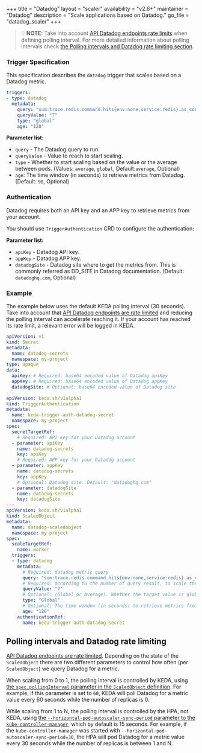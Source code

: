 +++
title = "Datadog"
layout = "scaler"
availability = "v2.6+"
maintainer = "Datadog"
description = "Scale applications based on Datadog."
go_file = "datadog_scaler"
+++

> 💡 **NOTE:** Take into account [API Datadog endpoints rate limits](https://docs.datadoghq.com/api/latest/rate-limits/) when defining polling interval. For more detailed information about polling intervals check [the Polling intervals and Datadog rate limiting section](#polling-intervals-and-datadog-rate-limiting).

### Trigger Specification

This specification describes the `datadog` trigger that scales based on a Datadog metric.

```yaml
triggers:
- type: datadog
  metadata:
    query: "sum:trace.redis.command.hits{env:none,service:redis}.as_count()"
    queryValue: "7"
    type: "global"
    age: "120"
```

**Parameter list:**

- `query` - The Datadog query to run.
- `queryValue` - Value to reach to start scaling.
- `type` - Whether to start scaling based on the value or the average between pods. (Values: `average`, `global`, Default:`average`, Optional)
- `age`: The time window (in seconds) to retrieve metrics from Datadog. (Default: `90`, Optional) 

### Authentication

Datadog requires both an API key and an APP key to retrieve metrics from your account.

You should use `TriggerAuthentication` CRD to configure the authentication:

**Parameter list:**
- `apiKey` - Datadog API key.
- `appKey` - Datadog APP key.
- `datadogSite` - Datadog site where to get the metrics from. This is commonly referred as DD_SITE in Datadog documentation. (Default: `datadoghq.com`, Optional)

### Example

The example below uses the default KEDA polling interval (30 seconds). Take into account that [API Datadog endpoints are rate limited](https://docs.datadoghq.com/api/latest/rate-limits/) and reducing the polling interval can accelerate reaching it. If your account has reached its rate limit, a relevant error will be logged in KEDA.

```yaml
apiVersion: v1
kind: Secret
metadata:
  name: datadog-secrets
  namespace: my-project
type: Opaque
data:
  apiKey: # Required: base64 encoded value of Datadog apiKey
  appKey: # Required: base64 encoded value of Datadog appKey
  datadogSite: # Optional: base64 encoded value of Datadog site
---
apiVersion: keda.sh/v1alpha1
kind: TriggerAuthentication
metadata:
  name: keda-trigger-auth-datadog-secret
  namespace: my-project
spec:
  secretTargetRef:
    # Required: API key for your Datadog account
  - parameter: apiKey
    name: datadog-secrets
    key: apiKey
    # Required: APP key for your Datadog account
  - parameter: appKey
    name: datadog-secrets
    key: appKey
    # Optional: Datadog site. Default: "datadoghq.com"
  - parameter: datadogSite
    name: datadog-secrets
    key: datadogSite
---
apiVersion: keda.sh/v1alpha1
kind: ScaledObject
metadata:
  name: datadog-scaledobject
  namespace: my-project
spec:
  scaleTargetRef:
    name: worker
  triggers:
  - type: datadog
    metadata:
      # Required: datadog metric query
      query: "sum:trace.redis.command.hits{env:none,service:redis}.as_count()"
      # Required: according to the number of query result, to scale the TargetRef
      queryValue: "7"
      # Optional: (Global or Average). Whether the target value is global or average per pod. Default: Average
      type: "Global"
      # Optional: The time window (in seconds) to retrieve metrics from Datadog. Default: 90
      age: "120"
    authenticationRef:
      name: keda-trigger-auth-datadog-secret
```

## Polling intervals and Datadog rate limiting

[API Datadog endpoints are rate limited](https://docs.datadoghq.com/api/latest/rate-limits/). Depending on the state of the `ScaledObject` there are two different parameters to control how often (per `ScaledObject`) we query Datadog for a metric.

When scaling from 0 to 1, the polling interval is controlled by KEDA, using [the `spec.pollingInterval` parameter in the `ScaledObject` definition](../concepts/scaling-deployments.md#pollinginterval). For example, if this parameter is set to `60`, KEDA will poll Datadog for a metric value every 60 seconds while the number of replicas is 0.

While scaling from 1 to N, the polling interval is controlled by the HPA, not KEDA, using [the `--horizontal-pod-autoscaler-sync-period` parameter to the `kube-controller-manager`](https://kubernetes.io/docs/reference/command-line-tools-reference/kube-controller-manager/#options), which by default is 15 seconds. For example, if the `kube-controller-manager` was started with `--horizontal-pod-autoscaler-sync-period=30`, the HPA will pod Datadog for a metric value every 30 seconds while the number of replicas is between 1 and N.
